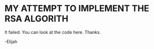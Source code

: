 MY ATTEMPT TO IMPLEMENT THE RSA ALGORITH
========================================

It failed. You can look at the code here. Thanks.

-Elijah
